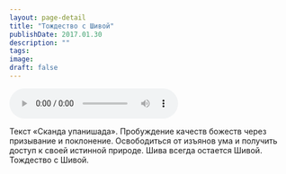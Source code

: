 ```yaml
---
layout: page-detail
title: "Тождество с Шивой"
publishDate: 2017.01.30
description: ""
tags:
image:
draft: false
---
```


<audio title="2017.01.30 - Тождество с Шивой.mp3" src="https://filer-api.advayta.org/v1.0/public/files/73968" controls=""></audio>

 Текст «Сканда упанишада». Пробуждение качеств божеств через призывание и поклонение. Освободиться от изъянов ума и получить доступ к своей истинной природе. Шива всегда остается Шивой. Тождество с Шивой. 

  
